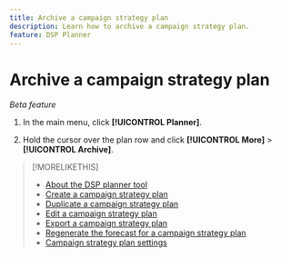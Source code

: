 ```yaml
---
title: Archive a campaign strategy plan
description: Learn how to archive a campaign strategy plan.
feature: DSP Planner
---
```

# Archive a campaign strategy plan

*Beta feature*

<!-- what are consequences of archiving? -->

1. In the main menu, click **[!UICONTROL Planner]**.

1. Hold the cursor over the plan row and click **[!UICONTROL More]** > **[!UICONTROL Archive]**.

>[!MORELIKETHIS]
>
>* [About the DSP planner tool](planner-about.md)
>* [Create a campaign strategy plan](planner-create.md)
>* [Duplicate a campaign strategy plan](planner-duplicate.md)
>* [Edit a campaign strategy plan](planner-edit.md)
>* [Export a campaign strategy plan](planner-export.md)
>* [Regenerate the forecast for a campaign strategy plan](planner-forecast.md)
>* [Campaign strategy plan settings](planner-settings.md)
